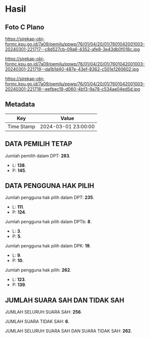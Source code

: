 # Hasil

## Foto C Plano

https://sirekap-obj-formc.kpu.go.id/7a09/pemilu/ppwp/76/01/04/20/01/7601042001003-20240301-221717--c8d527cb-09a6-4352-afe8-3e43db0f018c.jpg

https://sirekap-obj-formc.kpu.go.id/7a09/pemilu/ppwp/76/01/04/20/01/7601042001003-20240301-221719--da1b1d40-487e-43ef-8362-c501e1260602.jpg

https://sirekap-obj-formc.kpu.go.id/7a09/pemilu/ppwp/76/01/04/20/01/7601042001003-20240301-221718--eefbec19-d060-4bf3-9a78-c534ae04ed5d.jpg


## Metadata

| Key        | Value               |
| ---------- | ------------------- |
| Time Stamp | 2024-03-01 23:00:00 |


## DATA PEMILIH TETAP

Jumlah pemilih dalam DPT: **283**.
 * L: **138**.
 * P: **145**.

## DATA PENGGUNA HAK PILIH

Jumlah pengguna hak pilih dalam DPT: **235**.
 * L: **111**.
 * P: **124**.

Jumlah pengguna hak pilih dalam DPTb: **8**.
 * L: **3**.
 * P: **5**.

Jumlah pengguna hak pilih dalam DPK: **19**.
 * L: **9**.
 * P: **10**.

Jumlah pengguna hak pilih: **262**.
 * L: **123**.
 * P: **139**.

## JUMLAH SUARA SAH DAN TIDAK SAH

JUMLAH SELURUH SUARA SAH: **256**.

JUMLAH SUARA TIDAK SAH: **6**.

JUMLAH SELURUH SUARA SAH DAN SUARA TIDAK SAH: **262**.


